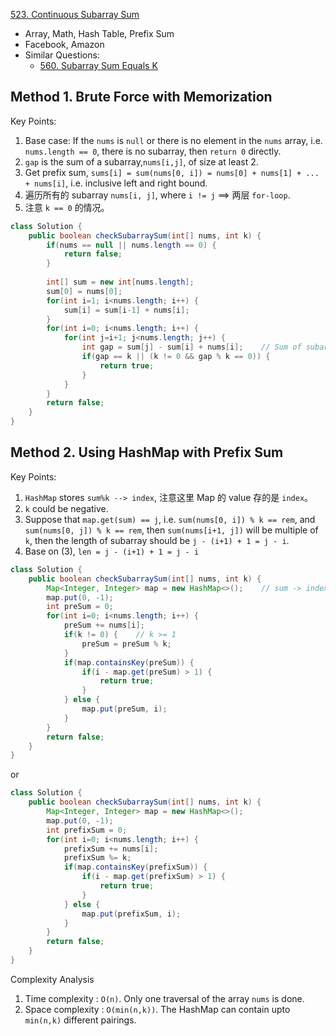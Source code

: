 [523. Continuous Subarray Sum](https://leetcode.com/problems/continuous-subarray-sum/)

* Array, Math, Hash Table, Prefix Sum
* Facebook, Amazon
* Similar Questions:
    * [560. Subarray Sum Equals K](https://leetcode.com/problems/subarray-sum-equals-k/)


## Method 1. Brute Force with Memorization
Key Points:
1. Base case: If the `nums` is `null` or there is no element in the `nums` array, i.e. `nums.length == 0`, there is no 
subarray, then `return 0` directly.
2. `gap` is the sum of a subarray,`nums[i,j]`, of size at least 2.
3. Get prefix sum, `sums[i] = sum(nums[0, i]) = nums[0] + nums[1] + ... + nums[i]`, i.e. inclusive left and right bound. 
4. 遍历所有的 subarray `nums[i, j]`, where `i != j` ==> 两层 `for-loop`.
5. 注意 `k == 0` 的情况。
```java
class Solution {
    public boolean checkSubarraySum(int[] nums, int k) {
        if(nums == null || nums.length == 0) {
            return false;
        }
        
        int[] sum = new int[nums.length];
        sum[0] = nums[0];
        for(int i=1; i<nums.length; i++) {
            sum[i] = sum[i-1] + nums[i];
        }
        for(int i=0; i<nums.length; i++) {
            for(int j=i+1; j<nums.length; j++) {
                int gap = sum[j] - sum[i] + nums[i];    // Sum of subarray `nums[i, j]`
                if(gap == k || (k != 0 && gap % k == 0)) {
                    return true;
                }
            }
        }
        return false;
    }
}
```


## Method 2. Using HashMap with Prefix Sum
Key Points:
1. `HashMap` stores `sum%k --> index`, 注意这里 Map 的 value 存的是 `index`。
2. `k` could be negative.
3. Suppose that `map.get(sum) == j`, i.e. `sum(nums[0, i]) % k == rem`, and `sum(nums[0, j]) % k == rem`, then `sum(nums[i+1, j])` will be multiple of `k`, then the length of subarray should be `j - (i+1) + 1 = j - i`.
4. Base on (3), `len = j - (i+1) + 1 = j - i`
```java
class Solution {
    public boolean checkSubarraySum(int[] nums, int k) {
        Map<Integer, Integer> map = new HashMap<>();    // sum -> index
        map.put(0, -1);
        int preSum = 0;
        for(int i=0; i<nums.length; i++) {
            preSum += nums[i];
            if(k != 0) {    // k >= 1
                preSum = preSum % k;
            }
            if(map.containsKey(preSum)) {
                if(i - map.get(preSum) > 1) {
                    return true;
                }
            } else {
                map.put(preSum, i);
            }
        }
        return false;
    }
}
```

or
```java
class Solution {
    public boolean checkSubarraySum(int[] nums, int k) {
        Map<Integer, Integer> map = new HashMap<>();
        map.put(0, -1);
        int prefixSum = 0;
        for(int i=0; i<nums.length; i++) {
            prefixSum += nums[i];
            prefixSum %= k;
            if(map.containsKey(prefixSum)) {
                if(i - map.get(prefixSum) > 1) {
                    return true;
                }
            } else {
                map.put(prefixSum, i);
            }
        }
        return false;
    }
}
```
Complexity Analysis
1. Time complexity : `O(n)`. Only one traversal of the array `nums` is done.
2. Space complexity : `O(min(n,k))`. The HashMap can contain upto `min(n,k)` different pairings.
